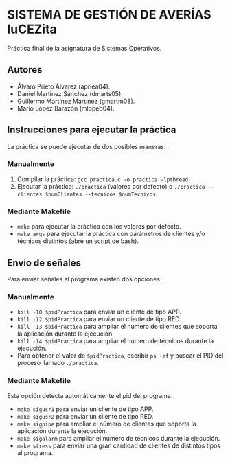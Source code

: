 # SISTEMA DE GESTIÓN DE AVERÍAS luCEZita
Práctica final de la asignatura de Sistemas Operativos.
## Autores
* Álvaro Prieto Álvarez (apriea04).
* Daniel Martínez Sánchez (dmarts05).
* Guillermo Martínez Martínez (gmartm08).
* Mario López Barazón (mlopeb04).
## Instrucciones para ejecutar la práctica
La práctica se puede ejecutar de dos posibles maneras:
### Manualmente
1. Compilar la práctica: `gcc practica.c -o practica -lpthread`.
2. Ejecutar la práctica:  `./practica` (valores por defecto) o `./practica --clientes $numClientes --tecnicos $numTecnicos`.
### Mediante Makefile
* `make` para ejecutar la práctica con los valores por defecto.
* `make args` para ejecutar la práctica con parámetros de clientes y/o técnicos distintos (abre un script de bash).
## Envío de señales
Para enviar señales al programa existen dos opciones:
### Manualmente
* `kill -10 $pidPractica` para enviar un cliente de tipo APP.
* `kill -12 $pidPractica` para enviar un cliente de tipo RED.
* `kill -13 $pidPractica` para ampliar el número de clientes que soporta la aplicación durante la ejecución.
* `kill -14 $pidPractica` para ampliar el número de técnicos durante la ejecución.
* Para obtener el valor de `$pidPractica`, escribir `ps -ef` y buscar el PID del proceso llamado `./practica`.
### Mediante Makefile
Esta opción detecta automáticamente el pid del programa.
* `make sigusr1` para enviar un cliente de tipo APP.
* `make sigusr2` para enviar un cliente de tipo RED.
* `make sigpipe` para ampliar el número de clientes que soporta la aplicación durante la ejecución.
* `make sigalarm` para ampliar el número de técnicos durante la ejecución.
* `make stress` para enviar una gran cantidad de clientes de distintos tipos al programa.
